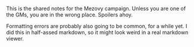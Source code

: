 This is the shared notes for the Mezovy campaign. Unless you are one of the GMs, you are in the wrong place. Spoilers ahoy.

Formatting errors are probably also going to be common, for a while yet. I did this in half-assed markdown, so it might look weird in a real markdown viewer.
